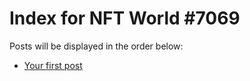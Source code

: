 # Index for NFT World #7069
Posts will be displayed in the order below:

- [Your first post](./001-first.md)

